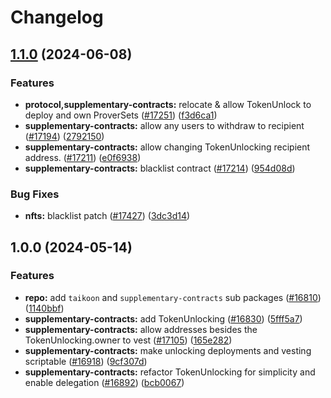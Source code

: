 # Changelog

## [1.1.0](https://github.com/taikoxyz/taiko-mono/compare/supplementary-contracts-v1.0.0...supplementary-contracts-v1.1.0) (2024-06-08)


### Features

* **protocol,supplementary-contracts:** relocate & allow TokenUnlock to deploy and own ProverSets ([#17251](https://github.com/taikoxyz/taiko-mono/issues/17251)) ([f3d6ca1](https://github.com/taikoxyz/taiko-mono/commit/f3d6ca1be680f5acb3ca5553954f46bbbfe253ca))
* **supplementary-contracts:** allow any users to withdraw to recipient ([#17194](https://github.com/taikoxyz/taiko-mono/issues/17194)) ([2792150](https://github.com/taikoxyz/taiko-mono/commit/2792150fce8fbfa009e9dc6d83b8aeb0770a9505))
* **supplementary-contracts:** allow changing TokenUnlocking recipient address. ([#17211](https://github.com/taikoxyz/taiko-mono/issues/17211)) ([e0f6938](https://github.com/taikoxyz/taiko-mono/commit/e0f6938ae974dd2a8c58309a60d31e24f27fcf7d))
* **supplementary-contracts:** blacklist contract ([#17214](https://github.com/taikoxyz/taiko-mono/issues/17214)) ([954d08d](https://github.com/taikoxyz/taiko-mono/commit/954d08d8b3c973a1edf0da67fb97b726e5713fd5))


### Bug Fixes

* **nfts:** blacklist patch ([#17427](https://github.com/taikoxyz/taiko-mono/issues/17427)) ([3dc3d14](https://github.com/taikoxyz/taiko-mono/commit/3dc3d14f6f663f7faa4387b2e4ee46e0d096ec22))

## 1.0.0 (2024-05-14)


### Features

* **repo:** add `taikoon` and `supplementary-contracts` sub packages ([#16810](https://github.com/taikoxyz/taiko-mono/issues/16810)) ([1140bbf](https://github.com/taikoxyz/taiko-mono/commit/1140bbf333942b03c0be72a00f988f3dcbda517e))
* **supplementary-contracts:** add TokenUnlocking ([#16830](https://github.com/taikoxyz/taiko-mono/issues/16830)) ([5fff5a7](https://github.com/taikoxyz/taiko-mono/commit/5fff5a714935410978efadf8c9b9ecbed49d7186))
* **supplementary-contracts:** allow addresses besides the TokenUnlocking.owner to vest ([#17105](https://github.com/taikoxyz/taiko-mono/issues/17105)) ([165e282](https://github.com/taikoxyz/taiko-mono/commit/165e28279e6c88a7dae20153f0cddcf1c07c6066))
* **supplementary-contracts:** make unlocking deployments and vesting scriptable ([#16918](https://github.com/taikoxyz/taiko-mono/issues/16918)) ([9cf307d](https://github.com/taikoxyz/taiko-mono/commit/9cf307d019e5e0de05ec9bcfef54e1a5140877b2))
* **supplementary-contracts:** refactor TokenUnlocking for simplicity and enable delegation ([#16892](https://github.com/taikoxyz/taiko-mono/issues/16892)) ([bcb0067](https://github.com/taikoxyz/taiko-mono/commit/bcb0067e84681b59ca23d4c26055cf3334452bc5))
